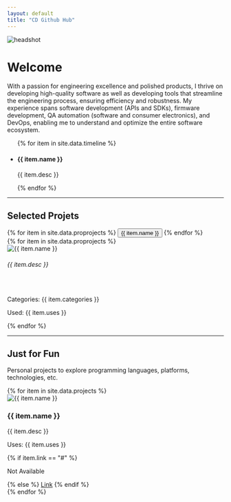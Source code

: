 ```yaml
---
layout: default
title: "CD Github Hub"
---
```


<div class="container-lg">
  <div class="mt-5 row">
    <div class="d-flex align-items-center">
      <div class="flex-shrink-0">
        <img class="img-small shadow p-1 mb-1 bg-body-tertiary rounded-circle" data-aos="fade-in" data-aos-duration="1000" src="{{site.baseurl}}/assets/images/headshot.jpg" alt="headshot">
      </div>
      <div class="flex-grow-1 ms-3">
        <h1 class="fw-lighter">Welcome</h1>
        <p class="fs-6 fw-lighter">
          With a passion for engineering excellence and polished products, I thrive on developing high-quality software as well as developing tools that streamline the engineering process, ensuring efficiency and robustness. My experience spans software development (APIs and SDKs), firmware development, QA automation (software and consumer electronics), and DevOps, enabling me to understand and optimize the entire software ecosystem.
        </p>
      </div>
    </div>
  </div>
  <!-- Section: Timeline -->
  <div class="mt-3 row justify-content-md-center">
    <div class="col-10">
      <section class="pt-4 pb-3">
        <ul class="timeline-with-icons">
          {% for item in site.data.timeline %}
          <li class="timeline-item mb-2" data-aos="flip-up" data-aos-delay="{{ forloop.index | times: 100 }}">
            <span class="timeline-icon">
              <i class="bi {{ item.icon }}"></i>
            </span>
            <h4 class="fw-lighter">{{ item.name }}</h4>
            <p class="fw-lighter">{{ item.desc }}</p>
          </li>
          {% endfor %}
        </ul>
      </section>
    </div>
  </div>
  <!-- Section: Nav Tabs -->
  <hr class="mt-5"/>
  <h2 class="fw-lighter mt-5 mb-3">Selected Projets</h2>
  <div class="mt-1 row justify-content-md-center shadow p-1 mb-1 bg-body-tertiary rounded">
    <div class="col-11">
      <nav>
        <div class="nav nav-underline nav-fill" id="nav-tab" role="tablist">
          {% for item in site.data.proprojects %}
          <button class="nav-link text-muted fs-3 fw-lighter {% if forloop.first %} active {% endif %}" 
          id="nav-{{ forloop.index0 }}-tab" 
          data-bs-toggle="tab" 
          data-bs-target="#nav-{{ forloop.index0 }}" 
          type="button" 
          role="tab" 
          aria-controls="nav-{{ forloop.index0 }}" 
          aria-selected="true">{{ item.name }}
          </button>
          {% endfor %}
        </div>
      </nav>
      <div class="tab-content" id="nav-tabContent">
        {% for item in site.data.proprojects %}
        <div class="tab-pane fade show mt-4 mb-3 {% if forloop.first %} active {% endif %}" 
             id="nav-{{ forloop.index0 }}" 
             role="tabpanel" 
             aria-labelledby="nav-{{ forloop.index0 }}-tab" 
             tabindex="0">
          <div class="d-flex align-items-center">
            <div class="flex-shrink-0 ">
              <img class="rounded-6 img-small" src="{{site.baseurl}}/{{ item.img }}" alt="{{ item.name }}">
            </div>
            <div class="flex-grow-1 mx-5">
              <h6 class="fw-lighter lh-base">{{ item.desc }}</h6>
              <br>
              <p class="project-uses">Categories: {{ item.categories }}</p>
              <p class="project-uses">Used: {{ item.uses }}</p>
            </div>
          </div>
        </div>
        {% endfor %}
      </div>
    </div>
  </div>
  <!-- Section: Personal Projects -->
  <hr class="mt-5"/>
  <div class="mt-5 row">
    <h2 class="fw-lighter">Just for Fun</h2>
    <p class="fw-lighter">Personal projects to explore programming languages, platforms, technologies, etc. </p>
  </div>
  {% for item in site.data.projects %}
  <div class="mt-3 row shadow p-1 mb-1 bg-body-tertiary rounded" data-aos="fade-in">
    <div class="d-flex align-items-center">
      <div class="flex-shrink-0">
        <img class="rounded-6 img-small p-3 " src="{{ item.img }}" alt="{{ item.name }}">
      </div>
      <div class="flex-grow-1 ms-3">
        <h3>{{ item.name }}</h3>
        <p class="fw-lighter">{{ item.desc }}</p>
        <p class="project-uses">Uses: {{ item.uses }}</p>
        {% if item.link == "#" %}
        <p class="project-link">Not Available</p>
        {% else %}
        <a class="link-primary project-link" href="{{ item.link }}">Link</a>
        {% endif %}
      </div>
    </div>
  </div>
  {% endfor %}
</div>
